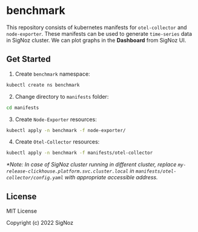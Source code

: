# benchmark

This repository consists of kubernetes manifests for `otel-collector` and `node-exporter`.
These manifests can be used to generate `time-series` data in SigNoz cluster.
We can plot graphs in the **Dashboard** from SigNoz UI.

## Get Started

1. Create `benchmark` namespace:
```bash
kubectl create ns benchmark
```

2. Change directory to `manifests` folder:
```bash
cd manifests
```

3. Create `Node-Exporter` resources:
```bash
kubectl apply -n benchmark -f node-exporter/
```

4. Create `Otel-Collector` resources:
```bash
kubectl apply -n benchmark -f manifests/otel-collector
```

_*Note: In case of SigNoz cluster running in different cluster, replace `my-release-clickhouse.platform.svc.cluster.local` in `manifests/otel-collector/config.yaml` with appropriate accessible address._

## License

MIT License

Copyright (c) 2022 SigNoz
